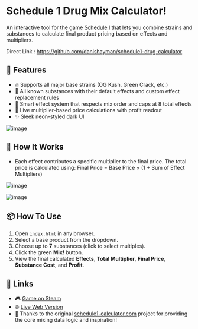 # Schedule 1 Drug Mix Calculator! 


An interactive tool for the game [Schedule I](https://store.steampowered.com/app/3164500/Schedule_I/) that lets you combine strains and substances to calculate final product pricing based on effects and multipliers.

Direct Link : https://github.com/danishayman/schedule1-drug-calculator


## 🌿 Features

- 🔥 Supports all major base strains (OG Kush, Green Crack, etc.)
- 🧪 All known substances with their default effects and custom effect replacement rules
- 🧠 Smart effect system that respects mix order and caps at 8 total effects
- 💸 Live multiplier-based price calculations with profit readout
- ✨ Sleek neon-styled dark UI

![image](https://github.com/user-attachments/assets/99285f56-4c9d-4089-94d5-c16f517e3610)



## 🔨 How It Works

- Each effect contributes a specific multiplier to the final price. The total price is calculated using:
Final Price = Base Price × (1 + Sum of Effect Multipliers)


![image](https://github.com/user-attachments/assets/f5876916-6156-42b7-9601-a6016ef033ca)

![image](https://github.com/user-attachments/assets/09ffd225-ff6a-4af3-97be-2c6102cf0621)



## 📦 How To Use

1. Open `index.html` in any browser.
2. Select a base product from the dropdown.
3. Choose up to **7** substances (click to select multiples).
4. Click the green **Mix!** button.
5. View the final calculated **Effects**, **Total Multiplier**, **Final Price**, **Substance Cost**, and **Profit**.

## 🔗 Links

- 🎮 [Game on Steam](https://store.steampowered.com/app/3164500/Schedule_I/)
- 🌐 [Live Web Version](https://danishayman.github.io/schedule1-drug-calculator/)
- 💌 Thanks to the original [schedule1-calculator.com](https://schedule1-calculator.com) project for providing the core mixing data logic and inspiration!
